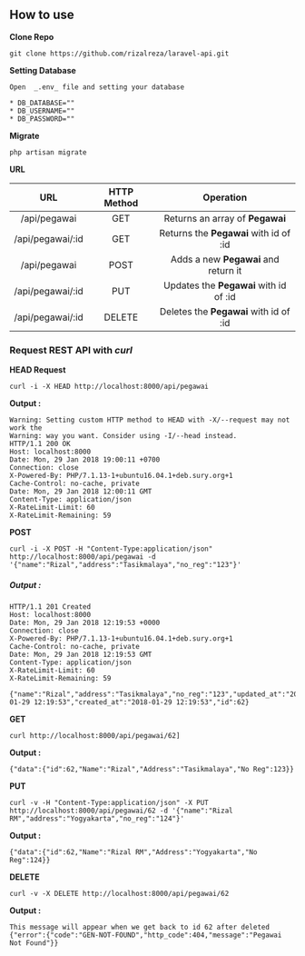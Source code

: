 ## How to use

**Clone Repo**

	git clone https://github.com/rizalreza/laravel-api.git


**Setting Database**

	Open  _.env_ file and setting your database

	* DB_DATABASE=""
	* DB_USERNAME=""
	* DB_PASSWORD=""

**Migrate** 

	php artisan migrate



**URL**


| 		URL         | HTTP Method |               Operation                |
|:-----------------:| :---------: |:--------------------------------------:|
| /api/pegawai      |  GET 	      | Returns an array of **Pegawai**        |
| /api/pegawai/:id  |  GET        | Returns the **Pegawai** with id of :id |
| /api/pegawai      |  POST       | Adds a new **Pegawai** and return it   |
| /api/pegawai/:id  |  PUT        | Updates the **Pegawai** with id of :id |
| /api/pegawai/:id  |  DELETE     | Deletes the **Pegawai** with id of :id |



### Request REST API with _curl_ 

**HEAD Request**

	curl -i -X HEAD http://localhost:8000/api/pegawai

**Output :**

	Warning: Setting custom HTTP method to HEAD with -X/--request may not work the 
	Warning: way you want. Consider using -I/--head instead.
	HTTP/1.1 200 OK
	Host: localhost:8000
	Date: Mon, 29 Jan 2018 19:00:11 +0700
	Connection: close
	X-Powered-By: PHP/7.1.13-1+ubuntu16.04.1+deb.sury.org+1
	Cache-Control: no-cache, private
	Date: Mon, 29 Jan 2018 12:00:11 GMT
	Content-Type: application/json
	X-RateLimit-Limit: 60
	X-RateLimit-Remaining: 59


**POST**

	curl -i -X POST -H "Content-Type:application/json" http://localhost:8000/api/pegawai -d '{"name":"Rizal","address":"Tasikmalaya","no_reg":"123"}'

##### Output :

	HTTP/1.1 201 Created
	Host: localhost:8000
	Date: Mon, 29 Jan 2018 12:19:53 +0000
	Connection: close
	X-Powered-By: PHP/7.1.13-1+ubuntu16.04.1+deb.sury.org+1
	Cache-Control: no-cache, private
	Date: Mon, 29 Jan 2018 12:19:53 GMT
	Content-Type: application/json
	X-RateLimit-Limit: 60
	X-RateLimit-Remaining: 59

	{"name":"Rizal","address":"Tasikmalaya","no_reg":"123","updated_at":"2018-01-29 12:19:53","created_at":"2018-01-29 12:19:53","id":62}


**GET**

	curl http://localhost:8000/api/pegawai/62]

**Output :**

	{"data":{"id":62,"Name":"Rizal","Address":"Tasikmalaya","No Reg":123}}


**PUT**

	curl -v -H "Content-Type:application/json" -X PUT http://localhost:8000/api/pegawai/62 -d '{"name":"Rizal RM","address":"Yogyakarta","no_reg":"124"}'

**Output :**

	{"data":{"id":62,"Name":"Rizal RM","Address":"Yogyakarta","No Reg":124}}

**DELETE**

	curl -v -X DELETE http://localhost:8000/api/pegawai/62

**Output :**

	This message will appear when we get back to id 62 after deleted
	{"error":{"code":"GEN-NOT-FOUND","http_code":404,"message":"Pegawai Not Found"}}